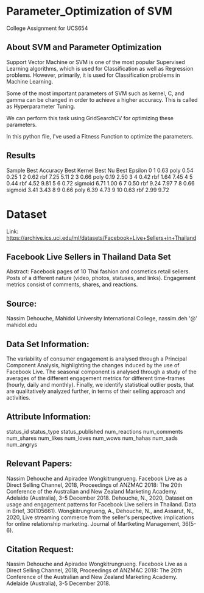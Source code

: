 # Parameter_Optimization of SVM
College Assignment for UCS654

## About SVM and Parameter Optimization
Support Vector Machine or SVM is one of the most popular Supervised Learning algorithms, which is used for Classification as well as Regression problems. However, primarily, it is used for Classification problems in Machine Learning.

Some of the most important parameters of SVM such as kernel, C, and gamma can be changed in order to achieve a higher accuracy. This is called as Hyperparameter Tuning.

We can perform this task using GridSearchCV for optimizing these parameters.

In this python file, I've used a Fitness Function to optimize the parameters.

## Results
Sample	Best Accuracy	Best Kernel	Best Nu	Best Epsilon
0	1	0.63	poly	0.54	0.25
1	2	0.62	rbf	7.25	5.11
2	3	0.66	poly	0.19	2.50
3	4	0.42	rbf	1.64	7.45
4	5	0.44	rbf	4.52	9.81
5	6	0.72	sigmoid	6.71	1.00
6	7	0.50	rbf	9.24	7.97
7	8	0.66	sigmoid	3.41	3.43
8	9	0.66	poly	6.39	4.73
9	10	0.63	rbf	2.99	9.72


# Dataset

Link: https://archive.ics.uci.edu/ml/datasets/Facebook+Live+Sellers+in+Thailand

## Facebook Live Sellers in Thailand Data Set

Abstract: Facebook pages of 10 Thai fashion and cosmetics retail sellers. Posts of a different nature (video, photos, statuses, and links). Engagement metrics consist of comments, shares, and reactions.

## Source:

Nassim Dehouche, Mahidol University International College, nassim.deh '@' mahidol.edu


## Data Set Information:

The variability of consumer engagement is analysed through a Principal Component Analysis, highlighting the changes induced by the use of Facebook Live. The seasonal component is analysed through a study of the averages of the different engagement metrics for different time-frames (hourly, daily and monthly). Finally, we identify statistical outlier posts, that are qualitatively analyzed further, in terms of their selling approach and activities.


## Attribute Information:

status_id
status_type
status_published
num_reactions
num_comments
num_shares
num_likes
num_loves
num_wows
num_hahas
num_sads
num_angrys


## Relevant Papers:

Nassim Dehouche and Apiradee Wongkitrungrueng. Facebook Live as a Direct Selling Channel, 2018, Proceedings of ANZMAC 2018: The 20th Conference of the Australian and New Zealand Marketing Academy. Adelaide (Australia), 3-5 December 2018.
Dehouche, N., 2020, Dataset on usage and engagement patterns for Facebook Live sellers in Thailand. Data in Brief, 30(105661).
Wongkitrungrueng, A., Dehouche, N., and Assarut, N., 2020, Live streaming commerce from the seller's perspective: implications for online relationship marketing. Journal of Martketing Management, 36(5-6).



## Citation Request:

Nassim Dehouche and Apiradee Wongkitrungrueng. Facebook Live as a Direct Selling Channel, 2018, Proceedings of ANZMAC 2018: The 20th Conference of the Australian and New Zealand Marketing Academy. Adelaide (Australia), 3-5 December 2018.
